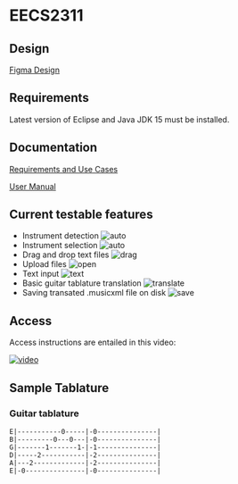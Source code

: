 # EECS2311
## Design
[Figma Design](https://www.figma.com/file/ZYJ9E94dEMUY9RL5d5kadN/Untitled?node-id=0%3A1)


## Requirements
Latest version of Eclipse and Java JDK 15 must be installed.

## Documentation
[Requirements and Use Cases](documentation/RequirementsDocument.pdf)

[User Manual](documentation/UserManual.pdf)

## Current testable features
- Instrument detection 
![auto](img/auto.gif)
- Instrument selection
![auto](img/select.gif)
- Drag and drop text files
![drag](img/drag.gif)
- Upload files
![open](img/open.gif)
- Text input
![text](img/open-2.gif)
- Basic guitar tablature translation
![translate](img/translate.gif)
- Saving transated .musicxml file on disk
![save](img/save-2.gif)

## Access

Access instructions are entailed in this video:

[![video](img/youtube.png)](https://youtu.be/Bkg7sOAqV18)
## Sample Tablature
### Guitar tablature
```
E|-----------0-----|-0---------------|
B|---------0---0---|-0---------------|
G|-------1-------1-|-1---------------|
D|-----2-----------|-2---------------|
A|---2-------------|-2---------------|
E|-0---------------|-0---------------|
```

